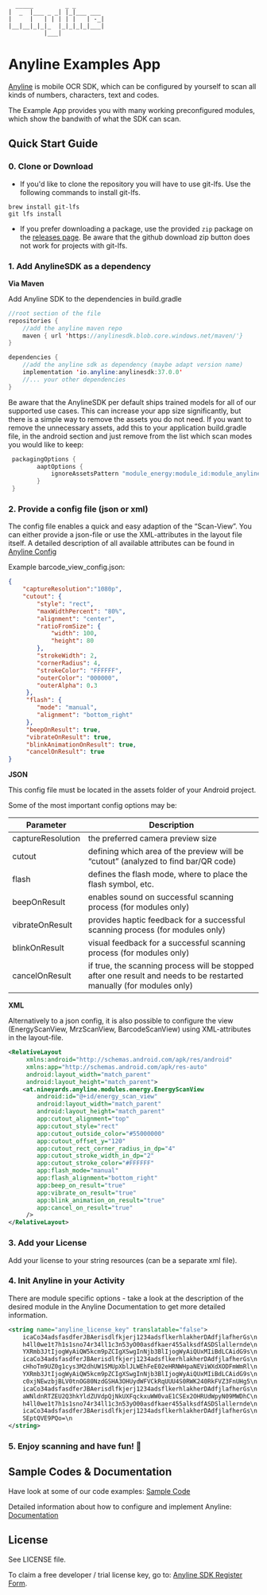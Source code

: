 	  _____         _ _         
	|  _  |___ _ _| |_|___ ___ 
	|     |   | | | | |   | -_|
	|__|__|_|_|_  |_|_|_|_|___|
	          |___|            


# Anyline Examples App 

[Anyline](https://www.anyline.com) is mobile OCR SDK, which can be configured by yourself to scan all kinds of numbers, characters, text and codes. 

The Example App provides you with many working preconfigured modules, which show the bandwith of what the SDK can scan. 

## Quick Start Guide

### 0. Clone or Download

* If you'd like to clone the repository you will have to use git-lfs. Use the following commands to install git-lfs.
```
brew install git-lfs
git lfs install
```

* If you prefer downloading a package, use the provided `zip` package on the [releases page](https://github.com/Anyline/anyline-ocr-examples-android/releases). Be aware that the github download zip button does not work for projects with git-lfs.

### 1. Add AnylineSDK as a dependency 

__Via Maven__

Add Anyline SDK to the dependencies in build.gradle 

```java
//root section of the file
repositories {
    //add the anyline maven repo
    maven { url 'https://anylinesdk.blob.core.windows.net/maven/'}
}

dependencies {
    //add the anyline sdk as dependency (maybe adapt version name)
    implementation 'io.anyline:anylinesdk:37.0.0'
    //... your other dependencies
}
```

Be aware that the AnylineSDK per default ships trained models for all of our supported use cases. This can increase your app size significantly, but there is a simple way to remove the assets you do not need. If you want to remove the unnecessary assets, add this to your application build.gradle file, in the android section and just remove from the list which scan modes you would like to keep:

```java
 packagingOptions {
        aaptOptions {
            ignoreAssetsPattern "module_energy:module_id:module_anyline_ocr:module_barcode:module_document:module_license_plate"
        }
 }
```


### 2. Provide a config file (json or xml)

The config file enables a quick and easy adaption of the “Scan-View”. You can either provide a json-file or use the XML-attributes in the layout file itself. A detailed description of all available attributes can be found in [Anyline Config](https://documentation.anyline.com/#anyline-config)


Example barcode_view_config.json:

```json
{
    "captureResolution":"1080p",
    "cutout": {
        "style": "rect",
        "maxWidthPercent": "80%",
        "alignment": "center",
        "ratioFromSize": {
            "width": 100,
            "height": 80
        },
        "strokeWidth": 2,
        "cornerRadius": 4,
        "strokeColor": "FFFFFF",
        "outerColor": "000000",
        "outerAlpha": 0.3
     },
     "flash": {
        "mode": "manual",
        "alignment": "bottom_right"
     },
     "beepOnResult": true,
     "vibrateOnResult": true,
     "blinkAnimationOnResult": true,
     "cancelOnResult": true
}
```

__JSON__

This config file must be located in the assets folder of your Android project.

Some of the most important config options may be:

Parameter | Description
--------- | ------------
captureResolution |	the preferred camera preview size
cutout | defining which area of the preview will be “cutout” (analyzed to find bar/QR code)
flash |	defines the flash mode, where to place the flash symbol, etc.
beepOnResult |	enables sound on successful scanning process (for modules only)
vibrateOnResult | provides haptic feedback for a successful scanning process (for modules only)
blinkOnResult |	visual feedback for a successful scanning process (for modules only)
cancelOnResult | if true, the scanning process will be stopped after one result and needs to be restarted manually (for modules only)

__XML__

Alternatively to a json config, it is also possible to configure the view (EnergyScanView, MrzScanView, BarcodeScanView) using XML-attributes in the layout-file.

```xml
<RelativeLayout
     xmlns:android="http://schemas.android.com/apk/res/android"
     xmlns:app="http://schemas.android.com/apk/res-auto"
     android:layout_width="match_parent"
     android:layout_height="match_parent">
    <at.nineyards.anyline.modules.energy.EnergyScanView
        android:id="@+id/energy_scan_view"
        android:layout_width="match_parent"
        android:layout_height="match_parent"
        app:cutout_alignment="top"
        app:cutout_style="rect"
        app:cutout_outside_color="#55000000"
        app:cutout_offset_y="120"
        app:cutout_rect_corner_radius_in_dp="4"
        app:cutout_stroke_width_in_dp="2"
        app:cutout_stroke_color="#FFFFFF"
        app:flash_mode="manual"
        app:flash_alignment="bottom_right"
        app:beep_on_result="true"
        app:vibrate_on_result="true"
        app:blink_animation_on_result="true"
        app:cancel_on_result="true"
     />
</RelativeLayout>
```

### 3. Add your License 

Add your license to your string resources (can be a separate xml file).

### 4. Init Anyline in your Activity 

There are module specific options - take a look at the description of the desired module in the Anyline Documentation to get more detailed information.

```xml
<string name="anyline_license_key" translatable="false">
    icaCo34adsfasdferJBAerisdlfkjerj1234adsflkerhlakherDAdfjlafherGs\n
    h4ll0we1t7h1s1sno74r34ll1c3n53yO00asdfkaer455alksdfASDSlallernde\n
    YXRmb3JtIjogWyAiQW5kcm9pZCIgXSwgInNjb3BlIjogWyAiQUxMIiBdLCAidG9s\n
    icaCo34adsfasdferJBAerisdlfkjerj1234adsflkerhlakherDAdfjlafherGs\n
    cHhoTm9UZ0g1cys3M2dhUW1SMUpXblJLWEhFeE02eHRNWHpaNEViWXdXODFmWmRl\n
    YXRmb3JtIjogWyAiQW5kcm9pZCIgXSwgInNjb3BlIjogWyAiQUxMIiBdLCAidG9s\n
    c0xjNEwzbjBLV0tnOG80NzdGSHA3OHUydWFVCkRqUUU4S0RWK240RkFVZ3FnUHg5\n
    icaCo34adsfasdferJBAerisdlfkjerj1234adsflkerhlakherDAdfjlafherGs\n
    aWNldnRTZEU2Q3hkYldZUVdpQjNkUXFqckxuWW0vaE1CSEx2OHRUdWpyN09MWDhC\n
    h4ll0we1t7h1s1sno74r34ll1c3n53yO00asdfkaer455alksdfASDSlallernde\n
    icaCo34adsfasdferJBAerisdlfkjerj1234adsflkerhlakherDAdfjlafherGs\n
    SEptQVE9PQo=\n
</string>
```

### 5. Enjoy scanning and have fun! :movie_camera:


## Sample Codes & Documentation 

Have look at some of our code examples: [Sample Code](https://documentation.anyline.com/toc/platforms/android/demos.html)

Detailed information about how to configure and implement Anyline: [Documentation](https://documentation.anyline.com)


## License 

See LICENSE file.

To claim a free developer / trial license key, go to: [Anyline SDK Register Form](https://ocr.anyline.com/request/sdk-trial).